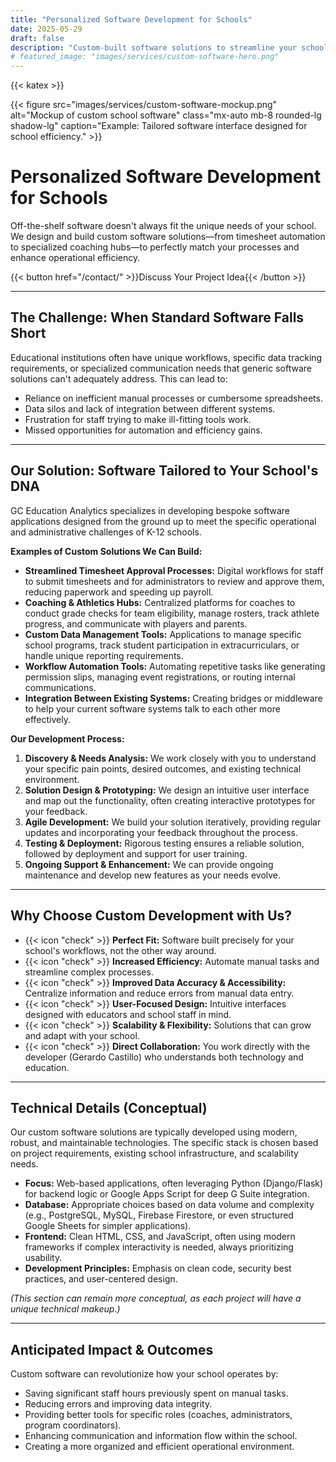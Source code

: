 ```yaml
---
title: "Personalized Software Development for Schools"
date: 2025-05-29
draft: false
description: "Custom-built software solutions to streamline your school's unique administrative processes, coaching tools, and operational workflows."
# featured_image: "images/services/custom-software-hero.png"
---
```


{{< katex >}} <div class="text-center">
  {{< figure src="images/services/custom-software-mockup.png" alt="Mockup of custom school software" class="mx-auto mb-8 rounded-lg shadow-lg" caption="Example: Tailored software interface designed for school efficiency." >}}
  </div>

# Personalized Software Development for Schools

Off-the-shelf software doesn't always fit the unique needs of your school. We design and build custom software solutions—from timesheet automation to specialized coaching hubs—to perfectly match your processes and enhance operational efficiency.

<div class="text-center mt-8 mb-12">
  {{< button href="/contact/" >}}Discuss Your Project Idea{{< /button >}}
</div>

---

## The Challenge: When Standard Software Falls Short

Educational institutions often have unique workflows, specific data tracking requirements, or specialized communication needs that generic software solutions can't adequately address. This can lead to:
* Reliance on inefficient manual processes or cumbersome spreadsheets.
* Data silos and lack of integration between different systems.
* Frustration for staff trying to make ill-fitting tools work.
* Missed opportunities for automation and efficiency gains.

---

## Our Solution: Software Tailored to Your School's DNA

GC Education Analytics specializes in developing bespoke software applications designed from the ground up to meet the specific operational and administrative challenges of K-12 schools.

**Examples of Custom Solutions We Can Build:**

* **Streamlined Timesheet Approval Processes:** Digital workflows for staff to submit timesheets and for administrators to review and approve them, reducing paperwork and speeding up payroll.
* **Coaching & Athletics Hubs:** Centralized platforms for coaches to conduct grade checks for team eligibility, manage rosters, track athlete progress, and communicate with players and parents.
* **Custom Data Management Tools:** Applications to manage specific school programs, track student participation in extracurriculars, or handle unique reporting requirements.
* **Workflow Automation Tools:** Automating repetitive tasks like generating permission slips, managing event registrations, or routing internal communications.
* **Integration Between Existing Systems:** Creating bridges or middleware to help your current software systems talk to each other more effectively.

**Our Development Process:**

1.  **Discovery & Needs Analysis:** We work closely with you to understand your specific pain points, desired outcomes, and existing technical environment.
2.  **Solution Design & Prototyping:** We design an intuitive user interface and map out the functionality, often creating interactive prototypes for your feedback.
3.  **Agile Development:** We build your solution iteratively, providing regular updates and incorporating your feedback throughout the process.
4.  **Testing & Deployment:** Rigorous testing ensures a reliable solution, followed by deployment and support for user training.
5.  **Ongoing Support & Enhancement:** We can provide ongoing maintenance and develop new features as your needs evolve.

---

## Why Choose Custom Development with Us?

-   {{< icon "check" >}} **Perfect Fit:** Software built precisely for your school's workflows, not the other way around.
-   {{< icon "check" >}} **Increased Efficiency:** Automate manual tasks and streamline complex processes.
-   {{< icon "check" >}} **Improved Data Accuracy & Accessibility:** Centralize information and reduce errors from manual data entry.
-   {{< icon "check" >}} **User-Focused Design:** Intuitive interfaces designed with educators and school staff in mind.
-   {{< icon "check" >}} **Scalability & Flexibility:** Solutions that can grow and adapt with your school.
-   {{< icon "check" >}} **Direct Collaboration:** You work directly with the developer (Gerardo Castillo) who understands both technology and education.

---

## Technical Details (Conceptual)

Our custom software solutions are typically developed using modern, robust, and maintainable technologies. The specific stack is chosen based on project requirements, existing school infrastructure, and scalability needs.

* **Focus:** Web-based applications, often leveraging Python (Django/Flask) for backend logic or Google Apps Script for deep G Suite integration.
* **Database:** Appropriate choices based on data volume and complexity (e.g., PostgreSQL, MySQL, Firebase Firestore, or even structured Google Sheets for simpler applications).
* **Frontend:** Clean HTML, CSS, and JavaScript, often using modern frameworks if complex interactivity is needed, always prioritizing usability.
* **Development Principles:** Emphasis on clean code, security best practices, and user-centered design.

*(This section can remain more conceptual, as each project will have a unique technical makeup.)*

---
## Anticipated Impact & Outcomes
Custom software can revolutionize how your school operates by:
-   Saving significant staff hours previously spent on manual tasks.
-   Reducing errors and improving data integrity.
-   Providing better tools for specific roles (coaches, administrators, program coordinators).
-   Enhancing communication and information flow within the school.
-   Creating a more organized and efficient operational environment.
